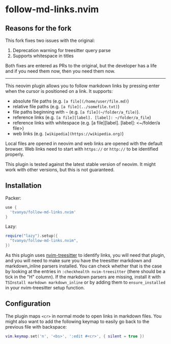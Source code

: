 # follow-md-links.nvim

## Reasons for the fork
This fork fixes two issues with the original:  
1. Deprecation warning for treesitter query parse
2. Supports whitespace in titles

Both fixes are entered as PRs to the original, but the developer has a life and if you need them now, then you need them now.

---

This neovim plugin allows you to follow markdown links by pressing enter when the cursor is positioned on a link. It supports:

- absolute file paths (e.g. `[a file](/home/user/file.md)`)
- relative file paths (e.g. `[a file](../somefile.txt)`)
- file paths beginning with `~` (e.g. `[a file](~/folder/a_file)`).
- reference links (e.g. `[a file][label]. [label]: ~/folder/a_file`)
- reference links with whitespace (e.g. [a file][label]. [label]: <~/folder/a file>)
- web links (e.g. `[wikipedia](https://wikipedia.org)`)

Local files are opened in neovim and web links are opened with the default browser. Web links need to start with `https://` or `http://` to be identified properly.

This plugin is tested against the latest stable version of neovim. It might work with other versions, but this is not guaranteed.

## Installation

Packer:
```lua
use {
  'tvanyo/follow-md-links.nvim'
}
```
Lazy:
```lua
require("lazy").setup({
  "tvanyo/follow-md-links.nvim",
})
```

As this plugin uses [nvim-treesitter](https://github.com/nvim-treesitter/nvim-treesitter) to identify links, you will need that plugin, and you will need to make sure you have the treesitter markdown and markdown_inline parsers installed. You can check whether that is the case by looking at the entries in `:checkhealth nvim-treesitter` (there should be a tick in the "H" column). If the markdown parsers are missing, install it with `TSInstall markdown markdown_inline` or by adding them to `ensure_installed` in your nvim-treesitter setup function.

## Configuration

The plugin maps `<cr>` in normal mode to open links in markdown files. You might also want to add the following keymap to easily go back to the previous file with backspace:

```lua
vim.keymap.set('n', '<bs>', ':edit #<cr>', { silent = true })
```

